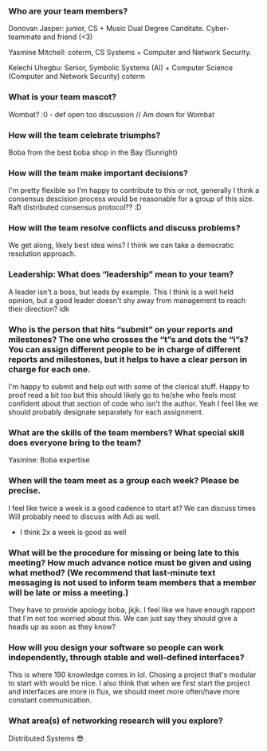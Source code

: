 ### Who are your team members?

Donovan Jasper: junior, CS + Music Dual Degree Canditate. Cyber-teammate and friend (<3)

Yasmine Mitchell: coterm, CS Systems + Computer and Network Security. 

Kelechi Uhegbu: Senior, Symbolic Systems (AI) + Computer Science (Computer and Network Security) coterm

### What is your team mascot?

Wombat? :0 - def open too discussion
// Am down for Wombat

### How will the team celebrate triumphs?

Boba from the best boba shop in the Bay (Sunright)
 
### How will the team make important decisions?

I'm pretty flexible so I'm happy to contribute to this or not, generally I think a consensus descision process would be reasonable for a group of this size.
Raft distributed consensus protocol?? :D

### How will the team resolve conflicts and discuss problems?

We get along, likely best idea wins?  I think we can take a democratic resolution approach.

### Leadership: What does “leadership” mean to your team?

A leader isn't a boss, but leads by example.  This I think is a well held opinion, but a good leader doesn't shy away from management to reach their direction? idk 

### Who is the person that hits “submit” on your reports and milestones? The one who crosses the “t”s and dots the “i”s? You can assign different people to be in charge of different reports and milestones, but it helps to have a clear person in charge for each one.

I'm happy to submit and help out with some of the clerical stuff.  Happy to proof read a bit too but this should likely go to he/she who feels most confident about that section of code who isn't the author.
Yeah I feel like we should probably designate separately for each assignment.

### What are the skills of the team members? What special skill does everyone bring to the team?
Yasmine: Boba expertise


### When will the team meet as a group each week? Please be precise.
I feel like twice a week is a good cadence to start at? We can discuss times Will probably need to discuss with Adi as well.
- I think 2x a week is good as well


### What will be the procedure for missing or being late to this meeting? How much advance notice must be given and using what method? (We recommend that last-minute text messaging is not used to inform team members that a member will be late or miss a meeting.)
They have to provide apology boba, jkjk.
I feel like we have enough rapport that I'm not too worried about this. We can just say they should give a heads up as soon as they know?


### How will you design your software so people can work independently, through stable and well-defined interfaces?
This is where 190 knowledge comes in lol.
Chosing a project that's modular to start with would be nice. I also think that when we first start the project and interfaces are more in flux, we should meet more often/have more constant communication.


### What area(s) of networking research will you explore?
Distributed Systems 😎

